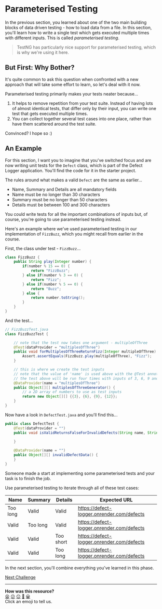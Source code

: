 # Parameterised Testing

In the previous section, you learned about one of the two main building blocks
of data driven testing - how to load data from a file. In this section, you'll
learn how to write a single test which gets executed multiple times with
different inputs. This is called _parameterised testing_.

> TestNG has particularly nice support for parameterised testing, which is why
> we're using it here.

## But First: Why Bother?

It's quite common to ask this question when confronted with a new approach that
will take some effort to learn, so let's deal with it now.

Parameterised testing primarily makes your tests neater because...

1. It helps to remove repetition from your test suite. Instead of having lots of
   almost identical tests, that differ only by their input, you can write one
   test that gets executed multiple times.
2. You can collect together several test cases into one place, rather than have
   them scattered around the test suite.

Convinced? I hope so :)

## An Example

For this section, I want you to imagine that you've switched focus and are now
writing unit tests for the `Defect` class, which is part of the Defect Logger
application. You'll find the code for it in the starter project.

The rules around what makes a valid `Defect` are the same as earlier...

- Name, Summary and Details are all mandatory fields
- Name must be no longer than 30 characters
- Summary must be no longer than 50 characters
- Details must be between 100 and 300 characters

You could write tests for all the important combinations of inputs but, of
course, you're going to use parameterised testing instead.

Here's an example where we've used parameterised testing in our
implementation of `FizzBuzz`, which you might recall from earlier in the course.

First, the class under test - `FizzBuzz`...

```java
class FizzBuzz {
    public String play(Integer number) {
        if(number % 15 == 0) {
            return "FizzBuzz";
        } else if(number % 3 == 0) {
            return "Fizz";
        } else if(number % 5 == 0) {
            return "Buzz";
        } else {
            return number.toString();
        }
    }
}
```

And the test...

```java
// FizzBuzzTest.java
class FizzBuzzTest {

    // note that the test now takes one argument - multipleOfThree
    @Test(dataProvider = "multiplesOfThree")
    public void forMultiplesOfThreeReturnFizz(Integer multipleOfThree) {
        Assert.assertEquals(FizzBuzz.play(multipleOfThree), "Fizz");
    }

    // this is where we create the test inputs
    // note that the value of 'name' is used above with the @Test annotation
    // the test above will be run four times with inputs of 3, 6, 9 and 12
    @DataProvider(name = "multiplesOfThree")
    public Object[][] multiplesOfThreeGenerator() {
        // a 2D array of numbers to use as test inputs
        return new Object[][] {{3}, {6}, {9}, {12}};
    }
}
```

Now have a look in `DefectTest.java` and you'll find this...

```java
public class DefectTest {
    @Test(dataProvider = "")
    public void isValidReturnsFalseForInvalidDefects(String name, String summary, String details) {
        
    }

    @DataProvider(name = "")
    public Object[][] invalidDefectData() {
    }
}
```

Someone made a start at implementing some parameterised tests and your task is
to finish the job.

Use parameterised testing to iterate through all of these test cases:

|Name|Summary|Details|Expected URL|
|-|-|-|-|
|Too long|Valid|Valid|https://defect-logger.onrender.com/defects|
|Valid|Too long|Valid|https://defect-logger.onrender.com/defects|
|Valid|Valid|Too short|https://defect-logger.onrender.com/defects|
|Valid|Valid|Too long|https://defect-logger.onrender.com/defects|

In the next section, you'll combine everything you've learned in this phase.


[Next Challenge](04_refactoring_exercise.md)

<!-- BEGIN GENERATED SECTION DO NOT EDIT -->

---

**How was this resource?**  
[😫](https://airtable.com/shrUJ3t7KLMqVRFKR?prefill_Repository=makersacademy%2Fextending-testing&prefill_File=phase8%2F03_parameterised_testing.md&prefill_Sentiment=😫) [😕](https://airtable.com/shrUJ3t7KLMqVRFKR?prefill_Repository=makersacademy%2Fextending-testing&prefill_File=phase8%2F03_parameterised_testing.md&prefill_Sentiment=😕) [😐](https://airtable.com/shrUJ3t7KLMqVRFKR?prefill_Repository=makersacademy%2Fextending-testing&prefill_File=phase8%2F03_parameterised_testing.md&prefill_Sentiment=😐) [🙂](https://airtable.com/shrUJ3t7KLMqVRFKR?prefill_Repository=makersacademy%2Fextending-testing&prefill_File=phase8%2F03_parameterised_testing.md&prefill_Sentiment=🙂) [😀](https://airtable.com/shrUJ3t7KLMqVRFKR?prefill_Repository=makersacademy%2Fextending-testing&prefill_File=phase8%2F03_parameterised_testing.md&prefill_Sentiment=😀)  
Click an emoji to tell us.

<!-- END GENERATED SECTION DO NOT EDIT -->
